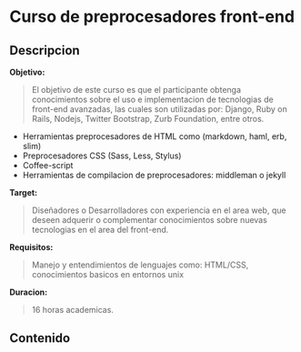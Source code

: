 Curso de preprocesadores front-end 
==================================

## Descripcion 

**Objetivo:**
	
> El objetivo de este curso es que el participante obtenga conocimientos sobre el uso e implementacion de tecnologias de front-end avanzadas, las cuales son utilizadas por: Django, Ruby on Rails, Nodejs, Twitter Bootstrap, Zurb Foundation, entre otros. 
		 
* Herramientas preprocesadores de HTML como (markdown, haml, erb, slim)
* Preprocesadores CSS (Sass, Less, Stylus) 
* Coffee-script 
* Herramientas de compilacion de preprocesadores: middleman o jekyll

**Target:** 
	
> Diseñadores o Desarrolladores con experiencia en el area web, que deseen adquerir o complementar conocimientos sobre nuevas tecnologias en el area del front-end. 

**Requisitos:**
    
> Manejo y entendimientos de lenguajes como: HTML/CSS, conocimientos basicos en entornos unix

**Duracion:**
    
> 16 horas academicas.

## Contenido

